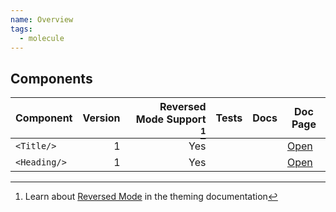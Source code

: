 ```yaml
---
name: Overview
tags:
  - molecule
---
```


<DocHeader props={props}/>

## Components

| Component    | Version | Reversed Mode Support [^1] | Tests                                             | Docs                                              | Doc Page                                      |
| ------------ | ------: | -------------------------: | ------------------------------------------------- | ------------------------------------------------- | --------------------------------------------- |
| `<Title/>`   |       1 |                        Yes | <TagStatus name="docs" status="Yes"></TagStatus>  | <TagStatus name="docs" status="OK"></TagStatus>   | [Open](/design-system/foundations/typography) |
| `<Heading/>` |       1 |                        Yes | <TagStatus name="docs" status="TODO"></TagStatus> | <TagStatus name="docs" status="TODO"></TagStatus> | [Open](/design-system/foundations/typography) |

[^1]:
    Learn about [Reversed Mode](/design-system/theming) in the theming
    documentation
